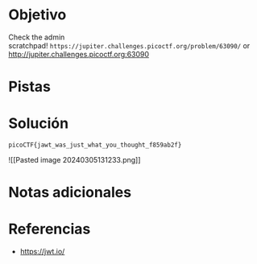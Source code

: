 # Objetivo
Check the admin scratchpad! `https://jupiter.challenges.picoctf.org/problem/63090/` or http://jupiter.challenges.picoctf.org:63090
# Pistas
# Solución
```
picoCTF{jawt_was_just_what_you_thought_f859ab2f}
```
![[Pasted image 20240305131233.png]]
# Notas adicionales

# Referencias
- https://jwt.io/